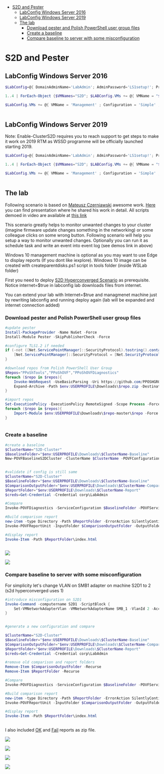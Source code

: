 <!-- TOC -->

- [S2D and Pester](#s2d-and-pester)
    - [LabConfig Windows Server 2016](#labconfig-windows-server-2016)
    - [LabConfig Windows Server 2019](#labconfig-windows-server-2019)
    - [The lab](#the-lab)
        - [Download pester and Polish PowerShell user group files](#download-pester-and-polish-powershell-user-group-files)
        - [Create a baseline](#create-a-baseline)
        - [Compare baseline to server with some misconfiguration](#compare-baseline-to-server-with-some-misconfiguration)

<!-- /TOC -->

# S2D and Pester

## LabConfig Windows Server 2016

```PowerShell
$LabConfig=@{ DomainAdminName='LabAdmin'; AdminPassword='LS1setup!'; Prefix = 'WSLab-'; SwitchName = 'LabSwitch'; DCEdition='4' ; Internet=$true ;AdditionalNetworksConfig=@(); VMs=@()}

1..4 | ForEach-Object {$VMNames="S2D"; $LABConfig.VMs += @{ VMName = "$VMNames$_" ; Configuration = 'S2D' ; ParentVHD = 'Win2016Core_G2.vhdx'; SSDNumber = 0; SSDSize=800GB ; HDDNumber = 12; HDDSize= 4TB ; MemoryStartupBytes= 512MB }} 

$LabConfig.VMs += @{ VMName = 'Management' ; Configuration = 'Simple' ; ParentVHD = 'Win10RS5_G2.vhdx'  ; MemoryStartupBytes= 1GB ; MemoryMinimumBytes=1GB ; DisableWCF=$True ; WinRM=$true ; AddToolsVHD=$True }
 
```

## LabConfig Windows Server 2019

Note: Enable-ClusterS2D requires you to reach support to get steps to make it work on 2019 RTM as WSSD programme will be officially launched starting 2019.

```PowerShell
$LabConfig=@{ DomainAdminName='LabAdmin'; AdminPassword='LS1setup!'; Prefix = 'WSLab2019-'; SwitchName = 'LabSwitch'; DCEdition='4' ; Internet=$true ;AdditionalNetworksConfig=@(); VMs=@()}

1..4 | ForEach-Object {$VMNames="S2D"; $LABConfig.VMs += @{ VMName = "$VMNames$_" ; Configuration = 'S2D' ; ParentVHD = 'Win2019Core_G2.vhdx'; SSDNumber = 0; SSDSize=800GB ; HDDNumber = 12; HDDSize= 4TB ; MemoryStartupBytes= 512MB }}

$LabConfig.VMs += @{ VMName = 'Management' ; Configuration = 'Simple' ; ParentVHD = 'Win10RS5_G2.vhdx'  ; MemoryStartupBytes= 1GB ; MemoryMinimumBytes=1GB ; DisableWCF=$True ; WinRM=$true ; AddToolsVHD=$True }
 
```

## The lab

Following scenario is based on [Mateusz Czerniawski](https://twitter.com/Arcontar) awesome work. [Here](https://www.youtube.com/watch?v=SoBFCEiIps8) you can find presentation where he shared his work in detail. All scripts demoed in video are available at [this link](https://github.com/psconfeu/2018/raw/master/Mateusz%20Czerniawski/OVF%20-%20Getting%20fun%20from%20boring%20tasks/Mateusz_Czerniawski_OVF.zip
)

This scenario greatly helps to monitor unwanted changes to your cluster (imagine firmware update changes something in the networking) or some colleague clicks on some wrong button. Following scenario will help you setup a way to monitor unwanted changes. Optionally you can run it as schedule task and write an event into event log (see demos link in above)

Windows 10 management machine is optional as you may want to use Edge to display reports (If you dont like iexplore). Windows 10 image can be created with createparentdisks.ps1 script in tools folder (inside WSLab folder)

First you need to deploy [S2D Hyperconverged Scenario](/Scenarios/S2D%20Hyperconverged/) as prerequisite. Notice internet=$true in labconfig lab downloads files from internet.

You can extend your lab with Internet=$true and managmenet machine just by rewriting labconfig and running deploy again (lab will be expanded and internet connection added)

### Download pester and Polish PowerShell user group files


```PowerShell
#update pester
Install-PackageProvider -Name NuGet -Force
Install-Module Pester -SkipPublisherCheck -Force

#configure TLS1.2 if needed
if (-not ([Net.ServicePointManager]::SecurityProtocol).tostring().contains("Tls12")){ #there is no need to set Tls12 in 1809 releases, therefore for insider/2019 it does not apply
    [Net.ServicePointManager]::SecurityProtocol = [Net.SecurityProtocolType]::Tls12
}

#download repos from Polish PowerShell User Group
$Repos="PPoShTools","PPoShOVF","PPoShOVFDiagnostics"
foreach ($repo in $repos){
    Invoke-WebRequest -UseBasicParsing -Uri https://github.com/PPOSHGROUP/$repo/archive/master.zip -OutFile $env:USERPROFILE\Downloads\$repo.zip
    Expand-Archive -Path $env:USERPROFILE\Downloads\$repo.zip -DestinationPath $env:USERPROFILE\Downloads
}

#import repos
Set-ExecutionPolicy -ExecutionPolicy RemoteSigned -Scope Process -Force #this is needed only for client SKU
foreach ($repo in $repos){
    Import-Module $env:USERPROFILE\Downloads\$repo-master\$repo -Force
}
 
```

### Create a baseline

```PowerShell
#create a baseline
$ClusterName="S2D-Cluster"
$BaselineFolder="$env:USERPROFILE\Downloads\$ClusterName-Baseline"
New-POVFBaselineS2DCluster -ClusterName $ClusterName -POVFConfigurationFolder $BaselineFolder
 
```

```PowerShell
#validate if config is still same
$ClusterName="S2D-Cluster"
$BaselineFolder="$env:USERPROFILE\Downloads\$ClusterName-Baseline"
$ComparisonOutputFolder="$env:USERPROFILE\Downloads\$ClusterName-Compare"
$ReportFolder="$env:USERPROFILE\Downloads\$ClusterName-Report"
$creds=Get-Credential -Credential corp\LabAdmin

#Compare
Invoke-POVFDiagnostics -ServiceConfiguration $BaselineFolder -POVFServiceName S2D -Show All -Tag "Configuration" -ReportFilePrefix 'objectivity' -OutputFolder $ComparisonOutputFolder -Credential $creds

#Build comparison report
new-item -type Directory -Path $ReportFolder -ErrorAction SilentlyContinue
Invoke-POVFReportUnit -InputFolder $ComparisonOutputFolder -OutputFolder $ReportFolder

#display report
Invoke-Item -Path $ReportFolder\index.html
 
```

![](/Scenarios/S2D%20and%20Pester/Screenshots/ValidationInProcess.png)

![](/Scenarios/S2D%20and%20Pester/Screenshots/Report1.png)

### Compare baseline to server with some misconfiguration

For simplicity let's change VLAN on SMB1 adapter on machine S2D1 to 2 (s2d hyperconverged uses 1)

```PowerShell
#introduce misconfiguration on S2D1
Invoke-Command -computername S2D1 -ScriptBlock {
    Set-VMNetworkAdapterVlan -VMNetworkAdapterName SMB_1 -VlanId 2 -Access -ManagementOS
}
 
```

```PowerShell
#generate a new configuration and compare

$ClusterName="S2D-Cluster"
$BaselineFolder="$env:USERPROFILE\Downloads\$ClusterName-Baseline"
$ComparisonOutputFolder="$env:USERPROFILE\Downloads\$ClusterName-Compare"
$ReportFolder="$env:USERPROFILE\Downloads\$ClusterName-Report"
$creds=Get-Credential -Credential corp\LabAdmin

#remove old comparison and report folders
Remove-Item $ComparisonOutputFolder -Recurse
Remove-Item $ReportFolder -Recurse

#Compare
Invoke-POVFDiagnostics -ServiceConfiguration $BaselineFolder -POVFServiceName S2D -Show All -Tag "Configuration" -ReportFilePrefix 'objectivity' -OutputFolder $ComparisonOutputFolder -Credential $creds

#Build comparison report
new-item -type Directory -Path $ReportFolder -ErrorAction SilentlyContinue
Invoke-POVFReportUnit -InputFolder $ComparisonOutputFolder -OutputFolder $ReportFolder

#display report
Invoke-Item -Path $ReportFolder\index.html
 
```

I also included [OK](/Scenarios/S2D%20and%20Pester/ReportsOK.zip) and [Fail](/Scenarios/S2D%20and%20Pester/ReportsFail.zip) reports as zip file.

![](/Scenarios/S2D%20and%20Pester/Screenshots/ValidationInProcess-failure.png)

![](/Scenarios/S2D%20and%20Pester/Screenshots/Report2.png)

![](/Scenarios/S2D%20and%20Pester/Screenshots/Report3.png)

![](/Scenarios/S2D%20and%20Pester/Screenshots/Report4.png)